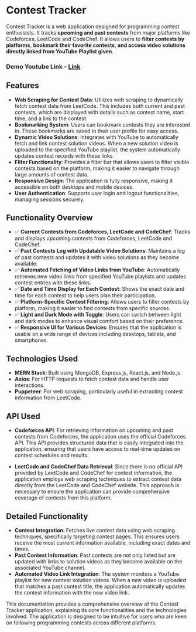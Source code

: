 # Contest Tracker

Contest Tracker is a web application designed for programming contest enthusiasts. It tracks **upcoming and past contests** from major platforms like Codeforces, LeetCode and CodeChef. It allows users to **filter contests by platforms**, **bookmark their favorite contests**, **and access video solutions directly linked from YouTube Playlist given**.

### Demo Youtube Link - [Link](https://youtu.be/GQDDkBCiOHs)


## Features

- **Web Scraping for Contest Data**: Utilizes web scraping to dynamically fetch contest data from LeetCode. This includes both current and past contests, which are displayed with details such as contest name, start time, and a link to the contest.
- **Bookmarking System**: Users can bookmark contests they are interested in. These bookmarks are saved in their user profile for easy access.
- **Dynamic Video Solutions**: Integrates with YouTube to automatically fetch and link contest solution videos. When a new solution video is uploaded to the specified YouTube playlist, the system automatically updates contest records with these links.
- **Filter Functionality**: Provides a filter bar that allows users to filter visible contests based on the platform, making it easier to navigate through large amounts of contest data.
- **Responsive Design**: The application is fully responsive, making it accessible on both desktops and mobile devices.
- **User Authentication**: Supports user login and logout functionalities, managing sessions securely.

## Functionality Overview

- ✅ **Current Contests from Codeforces, LeetCode and CodeChef**: Tracks and displays upcoming contests from Codeforces, LeetCode and CodeChef.
- ✅ **Past Contests Log with Updatable Video Solutions**: Maintains a log of past contests and updates it with video solutions as they become available.
- ✅ **Automated Fetching of Video Links from YouTube**: Automatically retrieves new video links from specified YouTube playlists and updates contest entries with these links.
- ✅ **Date and Time Display for Each Contest**: Shows the exact date and time for each contest to help users plan their participation.
- ✅ **Platform-Specific Contest Filtering**: Allows users to filter contests by platform, making it easier to find contests from specific sources.
- ✅ **Light and Dark Mode with Toggle**: Users can switch between light and dark modes to enhance visual comfort based on their preference.
- ✅ **Responsive UI for Various Devices**: Ensures that the application is usable on a wide range of devices including desktops, tablets, and smartphones.


## Technologies Used

- **MERN Stack**: Built using MongoDB, Express.js, React.js, and Node.js.
- **Axios**: For HTTP requests to fetch contest data and handle user interactions.
- **Puppeteer**: For web scraping, particularly useful in extracting contest information from LeetCode.

## API Used

- **Codeforces API**: For retrieving information on upcoming and past contests from Codeforces, the application uses the official Codeforces API. This API provides structured data that is easily integrated into the application, ensuring that users have access to real-time updates on contest schedules and results.

- **LeetCode and CodeChef Data Retrieval**: Since there is no official API provided by LeetCode and CodeChef for contest information, the application employs web scraping techniques to extract contest data directly from the LeetCode and CodeChef website. This approach is necessary to ensure the application can provide comprehensive coverage of contests from this platform.

## Detailed Functionality

- **Contest Integration**: Fetches live contest data using web scraping techniques, specifically targeting contest pages. This ensures users receive the most current information available, including exact dates and times.
- **Past Contest Information**: Past contests are not only listed but are updated with links to solution videos as they become available on the associated YouTube channel.
- **Automated Video Link Integration**: The system monitors a YouTube playlist for new contest solution videos. When a new video is uploaded that matches a past contest title, the application automatically updates the contest information with the new video link.

This documentation provides a comprehensive overview of the Contest Tracker application, explaining its core functionalities and the technologies involved. The application is designed to be intuitive for users who are keen on following programming contests across different platforms.
